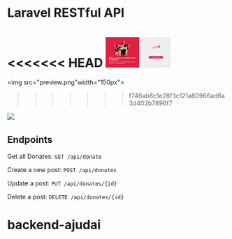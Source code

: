 # Laravel RESTful API

<<<<<<< HEAD
<img src="preview.png" width="150px" alt="Preview">
=======
<img src="preview.png"width="150px">
>>>>>>> f746ab8c1e28f3c121a60966ad6a3d402b7896f7
</img>

<img src="..\preview.png" width=150px></img>

## Endpoints

Get all Donates: `GET /api/donate`

<!-- Get a single post: `GET /api/donate/{id}` Falta  -->

Create a new post: `POST /api/donates`

Update a post: `PUT /api/donates/{id}`

Delete a post: `DELETE /api/donates/{id}`


# backend-ajudai


